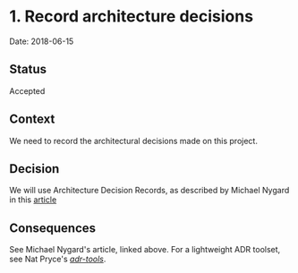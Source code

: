 # 1. Record architecture decisions

Date: 2018-06-15

## Status

Accepted

## Context

We need to record the architectural decisions made on this project.

## Decision

We will use Architecture Decision Records, as described by Michael Nygard in
this
[article](http://thinkrelevance.com/blog/2011/11/15/documenting-architecture-decisions)

## Consequences

See Michael Nygard's article, linked above. For a lightweight ADR toolset, see
Nat Pryce's [_adr-tools_](https://github.com/npryce/adr-tools).
